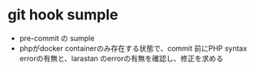 # git hook sumple

- pre-commit の sumple
- phpがdocker containerのみ存在する状態で、commit 前にPHP syntax errorの有無と、larastan のerrorの有無を確認し、修正を求める